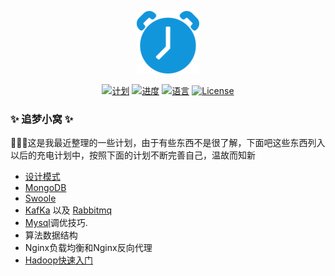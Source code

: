 <p align="center"><img src="static/svg/plan.svg" width="100"></p>

<p align="center">
<a href="#"><img src="https://img.shields.io/badge/%E8%AE%A1-%E5%88%92-green?logo=symantec&style=plastic" alt="计划"></a>
<a href="#"><img src="https://img.shields.io/badge/%E8%BF%9B%E5%BA%A6-0%25-brightgreen" alt="进度"></a>
<a href="#"><img src="https://img.shields.io/badge/%E8%AF%AD%E8%A8%80-markdown-blue" alt="语言"></a>
<a href="#"><img src="https://img.shields.io/badge/License-MIT-red" alt="License"></a>
</p>

### ✨ 追梦小窝 ✨ 

👋👋👋这是我最近整理的一些计划，由于有些东西不是很了解，下面吧这些东西列入以后的充电计划中，按照下面的计划不断完善自己，温故而知新

- [设计模式](https://laravel.com/docs/routing)
- [MongoDB](MongoDB/readme.md)
- [Swoole](https://laravel.com/docs/container)
- [KafKa](https://laravel.com/docs/session) 以及 [Rabbitmq](https://laravel.com/docs/cache) 
- [Mysql](https://laravel.com/docs/eloquent)调优技巧.
- 算法数据结构
- Nginx负载均衡和Nginx反向代理
- [Hadoop快速入门](https://hadoop.apache.org/docs/r1.0.4/cn/quickstart.html)


